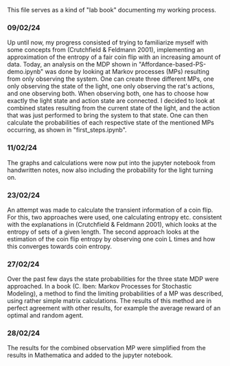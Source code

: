 This file serves as a kind of "lab book" documenting my working process.

### 09/02/24
Up until now, my progress consisted of trying to familiarize myself with some concepts from (Crutchfield & Feldmann 2001), implementing an approximation of the entropy of a fair coin flip with an increasing amount of data.
Today, an analysis on the MDP shown in "Affordance-based-PS-demo.ipynb" was done by looking at Markov processes (MPs) resulting from only observing the system.
One can create three different MPs, one only observing the state of the light, one only observing the rat's actions, and one observing both. When observing both, one has to choose how exactly the light state and action state are connected. I decided to look at combined states resulting from the current state of the light, and the action that was just performed to bring the system to that state.
One can then calculate the probabilities of each respective state of the mentioned MPs occurring, as shown in "first_steps.ipynb".

### 11/02/24
The graphs and calculations were now put into the jupyter notebook from handwritten notes, now also including the probability for the light turning on.

### 23/02/24
An attempt was made to calculate the transient information of a coin flip.
For this, two approaches were used, one calculating entropy etc. consistent with the explanations in (Crutchfield & Feldmann 2001), which looks at the entropy of sets of a given length.
The second approach looks at the estimation of the coin flip entropy by observing one coin L times and how this converges towards coin entropy.

### 27/02/24
Over the past few days the state probabilities for the three state MDP were approached.
In a book (C. Iben: Markov Processes for Stochastic Modeling), a method to find the limiting probabilities of a MP was described, using rather simple matrix calculations.
The results of this method are in perfect agreement with other results, for example the average reward of an optimal and random agent.

### 28/02/24
The results for the combined observation MP were simplified from the results in Mathematica and added to the jupyter notebook.